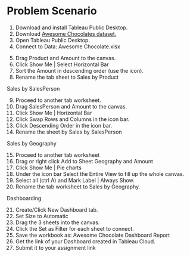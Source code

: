 # Problem Scenario

  <ol>
        <li>Download and install Tableau Public Desktop.</li>
        <li>Download <a href="https://docs.google.com/spreadsheets/d/1A3mcGh2V4KUoKMGjs7LfRjFp3kzmr9vb/edit?usp=sharing&ouid=113142497362376266359&rtpof=true&sd=true">Awesome Chocolates dataset.</a></li>
        <li>Open Tableau Public Desktop.</li>
        <li>Connect to Data: Awesome Chocolate.xlsx</li>
    </ol>
    <ol start="5">
        <li>Drag Product and Amount to the canvas.</li>
        <li>Click Show Me | Select Horizontal Bar</li>
        <li>Sort the Amount in descending order (use the icon).</li>
        <li>Rename the tab sheet to Sales by Product</li>
    </ol>
    <p>Sales by SalesPerson</p>
    <ol start="9">
        <li>Proceed to another tab worksheet.</li>
        <li>Drag SalesPerson and Amount to the canvas.</li>
        <li>Click Show Me | Horizontal Bar</li>
        <li>Click Swap Rows and Columns in the icon bar.</li>
        <li>Click Descending Order in the icon bar.</li>
        <li>Rename the sheet by Sales by SalesPerson</li>
    </ol>
    <p>Sales by Geography</p>
    <ol start="15">
        <li>Proceed to another tab worksheet</li>
        <li>Drag or right click Add to Sheet Geography and Amount</li>
        <li>Click Show Me | Pie charts</li>
        <li>Under the icon bar Select the Entire View to fill up the whole canvas.</li>
        <li>Select all (ctrl A) and Mark Label | Always Show.</li>
        <li>Rename the tab worksheet to Sales by Geography.</li>
    </ol>
    <p>Dashboarding</p>
    <ol start="21">
        <li>Create/Click New Dashboard tab.</li>
        <li>Set Size to Automatic</li>
        <li>Drag the 3 sheets into the canvas.</li>
        <li>Click the Set as Filter for each sheet to connect.</li>
        <li>Save the workbook as: Awesome Chocolate Dashboard Report</li>
        <li>Get the link of your Dashboard created in Tableau Cloud.</li>
        <li>Submit it to your assignment link</li>
    </ol>

